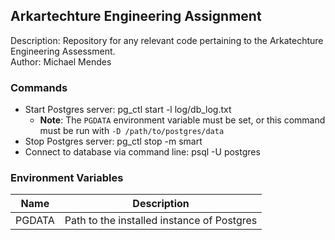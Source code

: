 ## Arkartechture Engineering Assignment
Description: Repository for any relevant code pertaining to the Arkatechture Engineering Assessment.\
Author: Michael Mendes

### Commands
- Start Postgres server: pg_ctl start -l log/db_log.txt
  - **Note**: The `PGDATA` environment variable must be set, or this command must be run with `-D /path/to/postgres/data`
- Stop Postgres server: pg_ctl stop -m smart
- Connect to database via command line: psql -U postgres

### Environment Variables
| Name   | Description |
| ------ | ----------- |
| PGDATA | Path to the installed instance of Postgres |
